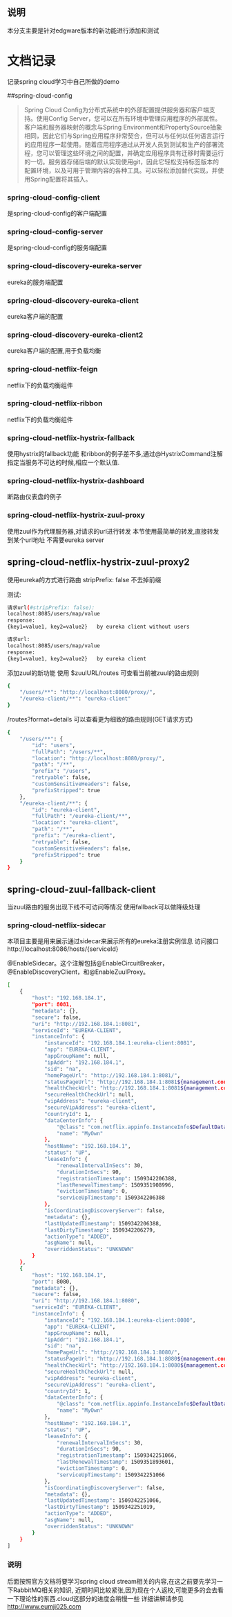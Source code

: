 
## 说明
本分支主要是针对edgware版本的新功能进行添加和测试

# 文档记录
记录spring cloud学习中自己所做的demo

##spring-cloud-config

>Spring Cloud Config为分布式系统中的外部配置提供服务器和客户端支持。使用Config Server，您可以在所有环境中管理应用程序的外部属性。客户端和服务器映射的概念与Spring Environment和PropertySource抽象相同，因此它们与Spring应用程序非常契合，但可以与任何以任何语言运行的应用程序一起使用。随着应用程序通过从开发人员到测试和生产的部署流程，您可以管理这些环境之间的配置，并确定应用程序具有迁移时需要运行的一切。服务器存储后端的默认实现使用git，因此它轻松支持标签版本的配置环境，以及可用于管理内容的各种工具。可以轻松添加替代实现，并使用Spring配置将其插入。

### spring-cloud-config-client

是spring-cloud-config的客户端配置

### spring-cloud-config-server
是spring-cloud-config的服务端配置

###  spring-cloud-discovery-eureka-server
eureka的服务端配置

###  spring-cloud-discovery-eureka-client
eureka客户端的配置

###  spring-cloud-discovery-eureka-client2
eureka客户端的配置,用于负载均衡

###  spring-cloud-netflix-feign
netflix下的负载均衡组件

### spring-cloud-netflix-ribbon
netflix下的负载均衡组件

### spring-cloud-netflix-hystrix-fallback
使用hystrix的fallback功能
和ribbon的例子差不多,通过@HystrixCommand注解指定当服务不可达的时候,相应一个默认值.

### spring-cloud-netflix-hystrix-dashboard
断路由仪表盘的例子

### spring-cloud-netflix-hystrix-zuul-proxy
使用zuul作为代理服务器,对请求的url进行转发
本节使用最简单的转发,直接转发到某个url地址
不需要eureka server

## spring-cloud-netflix-hystrix-zuul-proxy2

使用eureka的方式进行路由
stripPrefix: false  不去掉前缀

测试:

```bash
请求url(#stripPrefix: false):
localhost:8085/users/map/value
response:
{key1=value1, key2=value2}   by eureka client without users

请求url:
localhost:8085/users/map/value
response:
{key1=value1, key2=value2}   by eureka client

```


添加zuul的新功能 使用 $zuulURL/routes
可查看当前被zuul的路由规则
```bash
{
    "/users/**": "http://localhost:8080/proxy/",
    "/eureka-client/**": "eureka-client"
}
```
/routes?format=details 可以查看更为细致的路由规则(GET请求方式)
```bash
{
    "/users/**": {
        "id": "users",
        "fullPath": "/users/**",
        "location": "http://localhost:8080/proxy/",
        "path": "/**",
        "prefix": "/users",
        "retryable": false,
        "customSensitiveHeaders": false,
        "prefixStripped": true
    },
    "/eureka-client/**": {
        "id": "eureka-client",
        "fullPath": "/eureka-client/**",
        "location": "eureka-client",
        "path": "/**",
        "prefix": "/eureka-client",
        "retryable": false,
        "customSensitiveHeaders": false,
        "prefixStripped": true
    }
}

```
## spring-cloud-zuul-fallback-client
当zuul路由的服务出现下线不可访问等情况
使用fallback可以做降级处理


### spring-cloud-netflix-sidecar

本项目主要是用来展示通过sidecar来展示所有的eureka注册实例信息
访问接口 http://localhost:8086/hosts/{serviceId}

@EnableSidecar。这个注解包括@EnableCircuitBreaker，@EnableDiscoveryClient，和@EnableZuulProxy。

```bash
[
    {
        "host": "192.168.184.1",
        "port": 8081,
        "metadata": {},
        "secure": false,
        "uri": "http://192.168.184.1:8081",
        "serviceId": "EUREKA-CLIENT",
        "instanceInfo": {
            "instanceId": "192.168.184.1:eureka-client:8081",
            "app": "EUREKA-CLIENT",
            "appGroupName": null,
            "ipAddr": "192.168.184.1",
            "sid": "na",
            "homePageUrl": "http://192.168.184.1:8081/",
            "statusPageUrl": "http://192.168.184.1:8081${management.context-path}/info",
            "healthCheckUrl": "http://192.168.184.1:8081${management.context-path}/health",
            "secureHealthCheckUrl": null,
            "vipAddress": "eureka-client",
            "secureVipAddress": "eureka-client",
            "countryId": 1,
            "dataCenterInfo": {
                "@class": "com.netflix.appinfo.InstanceInfo$DefaultDataCenterInfo",
                "name": "MyOwn"
            },
            "hostName": "192.168.184.1",
            "status": "UP",
            "leaseInfo": {
                "renewalIntervalInSecs": 30,
                "durationInSecs": 90,
                "registrationTimestamp": 1509342206388,
                "lastRenewalTimestamp": 1509351908996,
                "evictionTimestamp": 0,
                "serviceUpTimestamp": 1509342206388
            },
            "isCoordinatingDiscoveryServer": false,
            "metadata": {},
            "lastUpdatedTimestamp": 1509342206388,
            "lastDirtyTimestamp": 1509342206279,
            "actionType": "ADDED",
            "asgName": null,
            "overriddenStatus": "UNKNOWN"
        }
    },
    {
        "host": "192.168.184.1",
        "port": 8080,
        "metadata": {},
        "secure": false,
        "uri": "http://192.168.184.1:8080",
        "serviceId": "EUREKA-CLIENT",
        "instanceInfo": {
            "instanceId": "192.168.184.1:eureka-client:8080",
            "app": "EUREKA-CLIENT",
            "appGroupName": null,
            "ipAddr": "192.168.184.1",
            "sid": "na",
            "homePageUrl": "http://192.168.184.1:8080/",
            "statusPageUrl": "http://192.168.184.1:8080${management.context-path}/info",
            "healthCheckUrl": "http://192.168.184.1:8080${management.context-path}/health",
            "secureHealthCheckUrl": null,
            "vipAddress": "eureka-client",
            "secureVipAddress": "eureka-client",
            "countryId": 1,
            "dataCenterInfo": {
                "@class": "com.netflix.appinfo.InstanceInfo$DefaultDataCenterInfo",
                "name": "MyOwn"
            },
            "hostName": "192.168.184.1",
            "status": "UP",
            "leaseInfo": {
                "renewalIntervalInSecs": 30,
                "durationInSecs": 90,
                "registrationTimestamp": 1509342251066,
                "lastRenewalTimestamp": 1509351893601,
                "evictionTimestamp": 0,
                "serviceUpTimestamp": 1509342251066
            },
            "isCoordinatingDiscoveryServer": false,
            "metadata": {},
            "lastUpdatedTimestamp": 1509342251066,
            "lastDirtyTimestamp": 1509342251019,
            "actionType": "ADDED",
            "asgName": null,
            "overriddenStatus": "UNKNOWN"
        }
    }
]
```


### 说明
后面按照官方文档将要学习spring cloud stream相关的内容,在这之前要先学习一下RabbitMQ相关的知识,
近期时间比较紧张,因为现在个人返校,可能更多的会去看一下理论性的东西.cloud这部分的进度会稍慢一些
详细讲解请参见 http://www.eumji025.com
